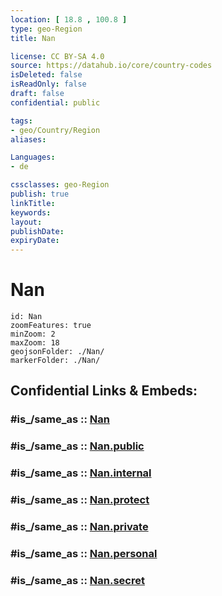 ```yaml
---
location: [ 18.8 , 100.8 ] 
type: geo-Region
title: Nan

license: CC BY-SA 4.0
source: https://datahub.io/core/country-codes
isDeleted: false
isReadOnly: false
draft: false
confidential: public

tags:
- geo/Country/Region
aliases:

Languages:
- de

cssclasses: geo-Region
publish: true
linkTitle: 
keywords: 
layout: 
publishDate: 
expiryDate: 
---
```


# Nan

```leaflet
id: Nan
zoomFeatures: true 
minZoom: 2 
maxZoom: 18
geojsonFolder: ./Nan/
markerFolder: ./Nan/
```


## Confidential Links & Embeds: 

### #is_/same_as :: [Nan](/_Standards/Earth/Continent/Asia/Asia~South~East/Thailand/Provinces~Thailand/Nan.md) 

### #is_/same_as :: [Nan.public](/_public/Earth/Continent/Asia/Asia~South~East/Thailand/Provinces~Thailand/Nan.public.md) 

### #is_/same_as :: [Nan.internal](/_internal/Earth/Continent/Asia/Asia~South~East/Thailand/Provinces~Thailand/Nan.internal.md) 

### #is_/same_as :: [Nan.protect](/_protect/Earth/Continent/Asia/Asia~South~East/Thailand/Provinces~Thailand/Nan.protect.md) 

### #is_/same_as :: [Nan.private](/_private/Earth/Continent/Asia/Asia~South~East/Thailand/Provinces~Thailand/Nan.private.md) 

### #is_/same_as :: [Nan.personal](/_personal/Earth/Continent/Asia/Asia~South~East/Thailand/Provinces~Thailand/Nan.personal.md) 

### #is_/same_as :: [Nan.secret](/_secret/Earth/Continent/Asia/Asia~South~East/Thailand/Provinces~Thailand/Nan.secret.md)

